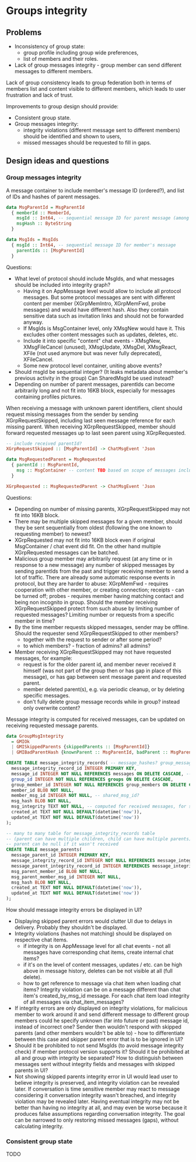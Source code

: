 # Groups integrity

## Problems

- Inconsistency of group state:
  - group profile including group wide preferences,
  - list of members and their roles.
- Lack of group messages integrity - group member can send different messages to different members.

Lack of group consistency leads to group federation both in terms of members list and content visible to different members, which leads to user frustration and lack of trust.

Improvements to group design should provide:

- Consistent group state.
- Group messages integrity:
  - integrity violations (different message sent to different members) should be identified and shown to users,
  - missed messages should be requested to fill in gaps.

## Design ideas and questions

### Group messages integrity

A message container to include member's message ID (ordered?), and list of IDs and hashes of parent messages.

```haskell
data MsgParentId = MsgParentId
  { memberId :: MemberId,
    msgId :: Int64, -- sequential message ID for parent message (among memberId member messages)
    msgHash :: ByteString
  }

data MsgIds = MsgIds
  { msgId :: Int64, -- sequential message ID for member's message
    parentIds :: [MsgParentId]
  }
```

Questions:
  - What level of protocol should include MsgIds, and what messages should be included into integrity graph?
    - Having it on AppMessage level would allow to include all protocol messages. But some protocol messages are sent with different content per member (XGrpMemIntro, XGrpMemFwd, probe messages) and would have different hash. Also they contain sensitive data such as invitation links and should not be forwarded anyway.
    - If MsgIds is MsgContainer level, only XMsgNew would have it. This excludes other content messages such as updates, deletes, etc.
    - Include it into specific "content" chat events - XMsgNew, XMsgFileCancel (unused), XMsgUpdate, XMsgDel, XMsgReact, XFile (not used anymore but was never fully deprecated), XFileCancel.
    - Some new protocol level container, uniting above events?
  - Should msgId be sequential integer? (It leaks metadata about member's previous activity in the group) Can SharedMsgId be used instead?
  - Depending on number of parent messages, parentIds can become arbitrarily long and not fit into 16KB block, especially for messages containing profiles pictures.

When receiving a message with unknown parent identifiers, client should request missing messages from the sender by sending XGrpRequestSkipped, including last seen message reference for each missing parent. When receiving XGrpRequestSkipped, member should forward requested messages up to last seen parent using XGrpRequested.

```haskell
-- include received parentId?
XGrpRequestSkipped :: [MsgParentId] -> ChatMsgEvent 'Json

data MsgRequestedParent = MsgRequested
  { parentId :: MsgParentId,
    msg :: MsgContainer -- content TBD based on scope of messages included into integrity graph. Full event?
  }

XGrpRequested :: MsgRequestedParent -> ChatMsgEvent 'Json
```

Questions:
  - Depending on number of missing parents, XGrpRequestSkipped may not fit into 16KB block.
  - There may be multiple skipped messages for a given member, should they be sent sequentially from oldest (following the one known to requesting member) to newest?
  - XGrpRequested may not fit into 16KB block even if original MsgContainer / chat event did fit. On the other hand multiple XGrpRequested messages can be batched.
  - Malicious group member may arbitrarily request (at any time or in response to a new message) any number of skipped messages by sending parentIds from the past and trigger receiving member to send a lot of traffic. There are already some automatic response events in protocol, but they are harder to abuse: XGrpMemFwd - requires cooperation with other member, or creating connection; receipts - can be turned off; probes - requires member having matching contact and being non incognito in group. Should the member receiving XGrpRequestSkipped protect from such abuse by limiting number of requested messages? Limiting number or requests from a specific member in time?
  - By the time member requests skipped messages, sender may be offline. Should the requester send XGrpRequestSkipped to other members?
    - together with the request to sender or after some period?
    - to which members? - fraction of admins? all admins?
  - Member receiving XGrpRequestSkipped may not have requested messages, for example:
    - request is for the older parent id, and member never received it himself (was not part of the group then or has gap in place of this message), or has gap between sent message parent and requested parent.
    - member deleted parent(s), e.g. via periodic cleanup, or by deleting specific messages.
    - don't fully delete group message records while in group? instead only overwrite content?

Message integrity is computed for received messages, can be updated on receiving requested message parents.

```haskell
data GroupMsgIntegrity
  = GMIOk
  | GMISkippedParents {skippedParents :: [MsgParentId]}
  | GMIBadParentHash {knownParent :: MsgParentId, badParent :: MsgParentId} -- list?
```

```sql
CREATE TABLE message_integrity_records( -- message_hashes? group_messages?
  message_integrity_record_id INTEGER PRIMARY KEY,
  message_id INTEGER NOT NULL REFERENCES messages ON DELETE CASCADE, -- SET NULL?
  group_id INTEGER NOT NULL REFERENCES groups ON DELETE CASCADE,
  group_member_id INTEGER NOT NULL REFERENCES group_members ON DELETE CASCADE,
  member_id BLOB NOT NULL,
  member_msg_id INTEGER NOT NULL, -- shared_msg_id?
  msg_hash BLOB NOT NULL,
  msg_integrity TEXT NOT NULL, -- computed for received messages, for sent always Ok?
  created_at TEXT NOT NULL DEFAULT(datetime('now')),
  updated_at TEXT NOT NULL DEFAULT(datetime('now'))
);

-- many to many table for message_integrity_records table
-- (parent can have multiple children, child can have multiple parents)
-- parent can be null if it wasn't received
CREATE TABLE message_parents(
  message_parent_id INTEGER PRIMARY KEY,
  message_integrity_record_id INTEGER NOT NULL REFERENCES message_integrity_record_id ON DELETE CASCADE,
  message_parent_integrity_record_id INTEGER REFERENCES message_integrity_record_id ON DELETE CASCADE,
  msg_parent_member_id BLOB NOT NULL,
  msg_parent_member_msg_id INTEGER NOT NULL,
  msg_hash BLOB NOT NULL,
  created_at TEXT NOT NULL DEFAULT(datetime('now')),
  updated_at TEXT NOT NULL DEFAULT(datetime('now'))
);
```

How should message integrity errors be displayed in UI?
  - Displaying skipped parent errors would clutter UI due to delays in delivery. Probably they shouldn't be displayed.
  - Integrity violations (hashes not matching) should be displayed on respective chat items.
    - if integrity is on AppMessage level for all chat events - not all messages have corresponding chat items, create internal chat items?
    - if it's on the level of content messages, updates / etc. can be high above in message history, deletes can be not visible at all (full delete).
    - how to get reference to message via chat item when loading chat items? Integrity violation can be on a message different than chat item's created_by_msg_id message. For each chat item load integrity of all messages via chat_item_messages?
  - If integrity errors are only displayed on integrity violations, for malicious member to work around it and send different message to different group members could he specify unknown (far into future or past) message id, instead of incorrect one? Sender then wouldn't respond with skipped parents (and other members wouldn't be able to) - how to differentiate between this case and skipper parent error that is to be ignored in UI?
  - Should it be prohibited to not send MsgIds (to avoid message integrity check) if member protocol version supports it? Should it be prohibited at all and group with integrity be separated? How to distinguish between messages sent without integrity fields and messages with skipped parents in UI?
  - Not showing skipped parents integrity error in UI would lead user to believe integrity is preserved, and integrity violation can be revealed later. If conversation is time sensitive member may react to message considering it conversation integrity wasn't breached, and integrity violation may be revealed later. Having eventual integrity may not be better than having no integrity at all, and may even be worse because it produces false assumptions regarding conversation integrity. The goal can be narrowed to only restoring missed messages (gaps), without calculating integrity.

### Consistent group state

TODO
